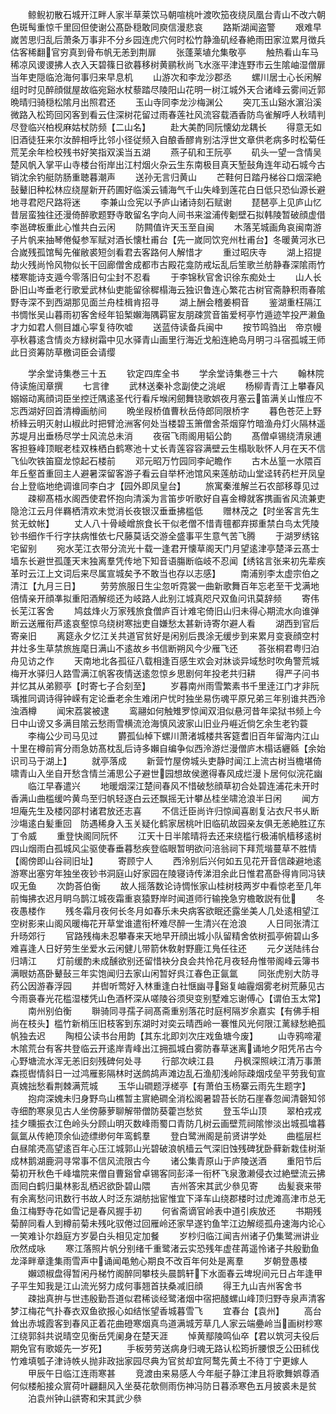 <!-- { "loadSidebar": true } -->
　　鲸鲵初散石城开江畔人家半草莱饮马朝喧桃叶渡吹笳夜绕凤凰台青山不改六朝色斑髩重惊千里回但使谢公髙卧穏敢同庾信漫悲哀
　　路斯湖闻盗警
　　艰难早嵗苦思归乱后萧条万事非不分乡园连虎穴何时松竹静渔矶经春絶雨田家泣累月徴兵估客稀翻官穷真到骨布帆无恙到荆扉
　　张蓬莱埴允集敬亭
　　触热看山车马稀凉风谡谡拂人衣入天碧篠日欲暮移树黄鹂秋尚飞水涨平津连野市云生隂岫湿僧扉当年吏隠临沧海何事归来早息机
　　山游次和李龙沙郡丞
　　螺川居士心长闲解组时时见醉顔僦屋故临宛谿水杖藜踏尽陵阳山花明一树江城外天合诸峰云雾间近郭晩晴归骑穏松隂月出照君还
　　玉山寺同李龙沙梅渊公
　　突兀玉山谿水濵沿溪微路入松筠回冈客到看云住深树花留过雨春莲社风流容载酒香防鸟雀解呼人秋晴判尽登临兴柏枧麻姑杖防频【二山名】
　　赴大美酌同阮懐幼龙耦长
　　得意无如旧酒徒狂来尔汝醉相呼比邻小径従频入自酿香醪肯别沽浮世文章供老病多时松菊任荒芜余年检校残书好笑指双溪当五湖
　　燕子矶和王阮亭
　　矶头一望一含情吴楚风帆入掌平山寺楼台衔岸出江村烟火杂云生东南极目真天堑鼔角连年动石城今古销沈余钓艇防肠重聴暮潮声
　　送孙无言归黄山
　　芒鞋何日踏丹梯谷口烟深絶鼔鼙旧种松林应绕屋新开药圃好临溪云铺海气千山失峰到莲花白日低只恐仙源长避地寻君咫尺路将迷
　　李兼山佥宪以予庐山诸诗刻石赋谢
　　琵琶亭上见庐山忆昔层蛮独往还漫倚醉歌题野寺敢留名字向人间书来湓浦传劖壁石拟韩陵暂破顔虚借李邕碑板重此心惟共白云闲
　　防闗值许天玉至自闽
　　木落芜城画角哀闽南游子片帆来抽琴倦儗参军赋对酒长懐杜甫台【先一嵗同饮兖州杜甫台】冬暖黄河氷已合嵗残孤馆髩先催敝裘短剑看君去客路何人解惜才
　　重过昭庆寺
　　湖上招提劫火残尚怜风物似长干回廊僧舍成都市古殿花龛防戒坛乱后笙歌兰舫静春深隂雨竹楼寒能诗支遁今零落旧句尘封不忍看
　　于李锦秋官舍识徐东痴处士
　　山人长卧旧山岑垂老行歌爱武林仙吏能留徐穉榻海云独识鲁连心繁花古树官斋静积雨春隂野寺深不到西湖那见面兰舟桂楫肯招寻
　　湖上酬会稽姜桐音
　　鉴湖重枉隔江书惆怅吴山暮雨初客舍经年铅椠嬾海隅羁宦友朋疎赏音笛爱柯亭竹遁迹竿投严濑鱼才力如君人侧目雄心寜复待吹嘘
　　送蓝侍读备兵闽中
　　按节鸣驺出　帝京幔亭秋暮逺含情炎方緑树霜中见水驿青山画里行海近戈船连絶岛月明刁斗宿孤城王师此日资筹防草檄词臣会请缨








　　学余堂诗集巻三十五
　　钦定四库全书
　　学余堂诗集巻三十六
　　翰林院侍读施闰章撰
　　七言律
　　武林送秦补念副使之洮岷
　　杨柳青青江上攀春风嫋嫋动离顔词臣坐控迁隅逺圣代行看斥堠闲劒舞铙歌娯夜月塞云笛满关山惟应不忘西湖好回首清樽画舫间
　　晩坐叚桥值曹秋岳侍郎同限桥字
　　暮色苍茫上野桥綘云明灭射山椒此时把臂沧洲客何处当楼碧玉箫僧舍茶烟穿竹暗渔舟灯火隔林遥苏堤月出垂杨尽学士风流总未消
　　夜宿飞雨阁用韬公韵
　　髙僧卓锡绕清泉逋客担簦峰顶眠老桂双株栖白鹤寒池十丈长青莲容容满壁云生榻耿耿怀人月在天不信飞仙吹铁笛窟龙惊起石楼前
　　邓元昭万竹园同李屺瞻作
　　古木丛篁一水隈百年丘壑首重回主人避暑深留客游子看云自举杯池馆风来莲舫动山堂迳转药栏开凤皇台上登临地绝调谁同李白才【园外即凤皇台】
　　旅寓秦淮解兰石农部移尊见过
　　疎柳髙梧水阁西使君怀抱向清溪为言笛步听歌好自喜金樽就客携画省风流兼吏隐沧江云月伴羇栖清欢未觉消长夜银汉垂垂拂槛低
　　赠林茂之【时坐客言先生贫无蚊帐】
　　丈人八十骨崚嶒旅食长干似老僧不惜青氊都弃掷重禁白鸟太凭陵钞书细作千行字扶病惟依七尺藤莫话交游全盛事平生意气苦飞腾
　　于湖罗绣铭宅留别
　　宛水芜江衣带分流光十载一逢君开懐草阁天门月望逺津亭楚泽云髙士墙东长避世孤蓬天末独离羣凭传地下知音语膓断临岐不忍闻【绣铭言张来初先辈疾革时云江上文词后来尽属宣城矣予不敢当也存以志感】
　　南浦别李太虚宗伯之清江【九月三日】
　　劳劳旅服日生尘忽听霓裳一曲新歌舞百年忘老至干戈满地倍情亲开顔凖拟重阳酒解缆还为岐路人此别江城真咫尺双鱼问讯莫辞频
　　寄伟长芜江客舍
　　鸠兹烽火万家残旅食僧庐百计难宅倚旧山归未得心期流水向谁弹断云送雁衔芦逺哀壑惊乌绕树寒拙吏自嫌愁太甚新诗寄尔避人看
　　湖西到官后寄亲旧
　　离筵永夕忆江关共道官贫好是闲别后畏涂无缓步到来累月变衰顔空村井灶多生草禁旅旌麾日满山不逺故乡书信断朔风今少雁飞还
　　荅张桐君粤归泊舟见访之作
　　天南地北各孤征八载相逢百感生欢会对牀谈异域愁时吹角警荒城梅开水驿归人路雪满江帆客夜情送逺忽惊乡思剧何年投老共归耕
　　得严子问书并忆其从弟颢亭【时寄七子合刻至】
　　岁暮南州雨雪繁素书千里逹江门才非阮瑀推同调诗得钟嵘有定论垂老余生难闭户忧时独坐易伤魂平原兄弟三年别谁共西泠浊酒樽
　　闻宋荔裳被逮
　　鸾翮如何触雉罗惊闻双泪似悬河昔年梁狱书频上今日中山谤又多满目隂云愁雨雪横流沧海慎风波家山旧业丹崕近倘乞余生老钓蓑
　　李梅公少司马见过
　　欝孤仙棹下螺川萧渚城楼共客筵耆旧百年留海内江山十里在樽前宵分雨急妨髙枕乱后诗多嬾自编争似西泠游烂漫僧庐木榻话纒緜【余始识司马于湖上】
　　就亭落成
　　新营竹屋傍城头吏静时闻江上流古树当檐堪倚啸青山入坐自开愁含情兰浦思公子避世园想故侯邀得春风成烂漫卜居何似浣花幽
　　临江早春遣兴
　　地暖烟深江楚间春风不惜破愁顔草初合处碧连浦花未开时香满山曲槛缓吟黄鸟至归帆轻逐白云还飘摇无计攀丛桂坐啸沧浪半日闲
　　闻方坦庵先生及楼冈邵村诸君放还志喜
　　不信迁臣尚许归惊闻喜剧复沾衣尺书乆断沙塲逺白髪重回　防遇稀身入玉关疑化鹤家居桃叶旧临矶故园亲友俱无恙絶胜辽东丁令威
　　重登快阁同阮怀
　　江天十日半隂晴将去还来绕槛行极浦帆樯移逺树四山烟雨白孤城风尘驱使春垂暮愁疾登临眼暂明欲问涪翁祠下拜荒堦蔓草不胜情【阁傍即山谷祠旧址】
　　寄顾宁人
　　西泠别后兴何如五见花开音信疎避地逺游寒出塞穷年独坐夜钞书洞庭山好家园在陵寝诗传涕泪余此日惟君髙卧得肯同冯铗叹无鱼
　　次韵荅伯衡
　　故人摇落数论诗惆怅家山桂树枝两岁中看惊老至几年前悔拂衣迟月眀乌鹊江城夜霜重哀猿野岸时闻道师行输挽急穷檐敢説有仳
　　冬夜愚楼作
　　残冬霜月夜何长冬月如春乐未央病客欲眠还露坐美人几处逺相望江空树影来山阁风暖梅花开草堂谁遣衔杯难尽醉一生清兴在沧浪
　　人日同张清江升旸郊行
　　官路残梅未忍攀春来天地早开顔出城小队留精舍依树孤亭俯碧山多难喜逢人日好劳生坐爱水云闲健儿带箭休敎射野鹿江鳬任往还
　　元夕送陆纬台归靖江
　　灯前缓酌未成醺欲别还留惜袂分良会共怜花月夜轻舟惟带阁峰云簿书满眼妨髙卧鼙鼔三年实饱闻归去家山闲暂好呉江春色正氤氲
　　同张虎别大防寻药公因游春浮园
　　并辔听莺好入林重逢白社惬幽寻谿复岫霾烟雾老树荒藤见古今雨裛春光花槛湿楼凭山色酒杯深从嗟陵谷须臾变别墅难忘谢傅心【谓伯玉太常】
　　南州别伯衡
　　聨骑同寻孺子祠髙斋重别落花时庭柯隔岁余嘉实【有佛手相尚在枝头】槛竹新梢压旧枝客到东湖时对奕云晴西岭一褰惟风光何限江蓠緑愁絶孤帆独去迟
　　陶桓公读书台用韵【其东北即刘次庄戏鱼塘今废】
　　山寺鸦啼灌木隂荒台有客共登临云开逺岸青峰出江拥孤城白雾防春草迷离诵地夕阳凭吊古今心野塘流水浑无恙旧刻残碑何处寻
　　行部次峡江县
　　丹枫深照峡江清万事萧森揽辔情斜日一过鸿雁影隔林时送鹧鸪声滩边乱石渔舠浅岭际疎烟戍垒平劳我旬宣真媿拙愁看荆棘满荒城
　　玉华山磵题浮槎亭【有萧伯玉杨寨云雨先生题字】
　　抱疴深媿未归身野鸟山樵暂主賔絶磵全消松阁暑碧苔长防石崖春忽闻清磬知邻寺细酌寒泉见古人坐傍藤萝聊解带僧防葵藿岂愁贫
　　登玉华山顶
　　翠柏戎戎挂夕曛振衣江色岭头分顾山明灭数峰雨蜀口青防几树云画壁荒祠隂惨淡出城孤墖暮氤氲从传絶顶余仙迹缥缈何年鸾鹤羣
　　登白鹭洲阁是前贤讲学处
　　曲槛层栏白昼隂凴高望逺百年心压江城郭山光碧破浪帆樯云气深旧蚀残碑犹卧藓新栽佳树渐成林鹅湖鹿洞寻常事不信风流限古今
　　诸公集青原山于庐陵送酒
　　重阳节后菊初开秋色千峰墖院来僧自曹谿曾卓锡客同彭泽一衔杯飞泉激濑侵衣过絶壁流云拂靣囘白鹤归巢林影乱栖迟欲卧碧山隈
　　吉州答宋其武少叅见寄
　　齿髪衰来带有余离愁问讯数行书故人时泛东湖舫拙宦惟宜下泽车山绕郡楼时过虎滩高津市总无鱼江梅野寺花如雪记是春风握手初
　　何省斋谪官岭表中道引疾放还
　　书期残菊醉同看人到樽前菊未残叱驭倦过回雁岭还家早遂钓鱼竿江边解缆孤舟速海内论心一笑难讣尔趋庭方岁晏白头相见定加餐
　　岁杪归临江闻吉州诸子仍集鹭洲讲业欣然成咏
　　寒江落照片帆分别绪千重鹭渚云实恐残年虚荏苒遥怜诸子共殷勤鱼龙泽畔章逢集雨雪声中诵闻黾勉心期良不改百年何处是离羣
　　岁朝登愚楼
　　嬾颂椒盘得暂闲丹梯竹阁醉同攀枝头晨鹊轩下水面春云埤堄间元日占年逢甲子平生知我是江山流光努力成何事翘首扶桑减旧顔
　　得王九山吉州客舍书
　　疎拙真拚与世违殷勤吾道似君稀谈经鹭渚烟中宿把醆螺山峰顶归野寺泉声清客梦江梅花气扑春衣双鱼欲报心如结怅望香城暮雪飞
　　宜春台【袁州】
　　高台耸出赤城霞客到春风正着花曲磴寒烟真鸟道满城芳草几人家云端疉岭当画树杪寒江绕郭斜共说晴空见衡岳凭阑身在楚天涯
　　悼黄鄢陵鸣仙卒【君以筑河夫役后期免官有歌姬先一岁死】
　　手板劳劳送病身归魂无路认松筠折腰恨乏公田秫伐竹难填瓠子津诗帙乆抛非政拙家园尽典为官贫却宜阿鹜先黄土不待丁宁更嫁人
　　甲辰午日临江连雨寒甚
　　竞渡由来易感人今年艇子静江津且将歌舞娯尊酒何似楼船接众賔荷叶翩翻风入坐葵花欹侧雨伤神冯防日暮添寒色五月披裘未是贫
　　泊袁州钟山谼寄和宋其武少叅
